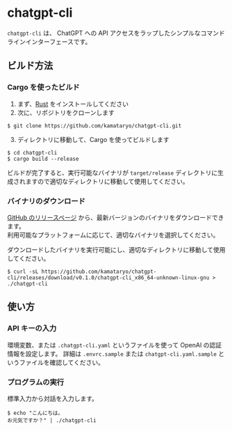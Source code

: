 # chatgpt-cli

`chatgpt-cli` は、 ChatGPT への API アクセスをラップしたシンプルなコマンドラインインターフェースです。

## ビルド方法

### Cargo を使ったビルド

1. まず、[Rust](https://www.rust-lang.org/tools/install) をインストールしてください
2. 次に、リポジトリをクローンします

  ```shell
  $ git clone https://github.com/kamataryo/chatgpt-cli.git
  ```

3. ディレクトリに移動して、Cargo を使ってビルドします
　
  ```shell
  $ cd chatgpt-cli
  $ cargo build --release
  ```

ビルドが完了すると、実行可能なバイナリが `target/release` ディレクトリに生成されますので適切なディレクトリに移動して使用してください。

### バイナリのダウンロード

[GitHub のリリースページ](https://github.com/kamataryo/chatgpt-cli/releases/latest) から、最新バージョンのバイナリをダウンロードできます。  
利用可能なプラットフォームに応じて、適切なバイナリを選択してください。

ダウンロードしたバイナリを実行可能にし、適切なディレクトリに移動して使用してください。

```shell
$ curl -sL https://github.com/kamataryo/chatgpt-cli/releases/download/v0.1.0/chatgpt-cli_x86_64-unknown-linux-gnu > ./chatgpt-cli
```

## 使い方

### API キーの入力

環境変数、または `.chatgpt-cli.yaml` というファイルを使って OpenAI の認証情報を設定します。
詳細は `.envrc.sample` または `chatgpt-cli.yaml.sample` というファイルを確認してください。

### プログラムの実行

標準入力から対話を入力します。 

```shell
$ echo "こんにちは。
お元気ですか？" | ./chatgpt-cli
```
